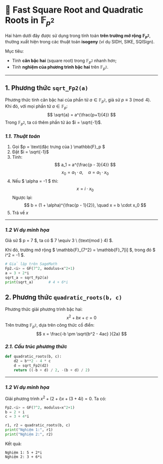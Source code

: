 # **📘 Fast Square Root and Quadratic Roots in $\mathbb{F}_{p^2}$**

Hai hàm dưới đây được sử dụng trong tính toán **trên trường mở rộng $\mathbb{F}_{p^2}$**, thường xuất hiện trong các thuật toán **isogeny** (ví dụ SIDH, SIKE, SQISign).

Mục tiêu:
- Tính **căn bậc hai** (square root) trong $\mathbb{F}_{p^2}$ nhanh hơn;
- Tính **nghiệm của phương trình bậc hai** trên $\mathbb{F}_{p^2}$.

---

## **1. Phương thức `sqrt_Fp2(a)`**
Phương thức tính căn bậc hai của phần tử $a \in \mathbb{F}_{p^2}$, giả sử $p \equiv 3 \pmod 4$. Khi đó, với mọi phần tử $a \in \mathbb{F}_p$:
$$
\sqrt{a} = a^{\frac{p+1}{4}}
$$
Trong $\mathbb{F}_{p^2}$, ta có thêm phần tử ảo $i = \sqrt{-1}$.

### *1.1. Thuật toán*

1. Gọi $p = \text{đặc trưng của } \mathbb{F}_p $
2. Đặt $i = \sqrt{-1}$
3. Tính:
   $$   a_1 = a^{\frac{p - 3}{4}}   $$
   $$   x_0 = a_1 \cdot a, \quad \alpha = a_1 \cdot x_0 $$
4. Nếu $ \alpha = -1 $ thì:
   $$   x = i \cdot x_0     $$
   Ngược lại:
   $$   b = (1 + \alpha)^{\frac{p - 1}{2}}, \quad x = b \cdot x_0 $$
5. Trả về $x$

---

### *1.2 Ví dụ minh họa*

Giả sử $ p = 7 $, ta có $ 7 \equiv 3 \ (\text{mod } 4) $.

Khi đó, trường mở rộng $ \mathbb{F}_{7^2} = \mathbb{F}_7[i] $, trong đó $ i^2 = -1 $.

```python
# Giả lập trên SageMath
Fp2.<i> = GF(7^2, modulus=x^2+1)
a = 3 + 2*i
sqrt_a = sqrt_Fp2(a)
print(sqrt_a)       # 4 + 6*i
```

## **2. Phương thức `quadratic_roots(b, c)`**
Phương thức giải phương trình bậc hai: 
$$
    x^2 + bx + c = 0
$$
Trên trường $\mathbb{F}_{p^2}$, dựa trên công thức cổ điển:
$$
    x = \frac{-b  \pm \sqrt{b^2 - 4ac} }{2a}
$$

### *2.1. Cấu trúc phương thức*

```python
def quadratic_roots(b, c):
    d2 = b**2 - 4 * c
    d = sqrt_Fp2(d2)
    return ((-b + d) / 2, -(b + d) / 2)
```

---

### *1.2 Ví dụ minh họa*
Giải phương trình $x^2 + (2+i)x + (3 + 4i) = 0$. Ta có:

```python
Fp2.<i> = GF(7^2, modulus=x^2+1)
b = 2 + i
c = 3 + 4*i

r1, r2 = quadratic_roots(b, c)
print("Nghiệm 1:", r1)
print("Nghiệm 2:", r2)
```
Kết quả:
```
Nghiệm 1: 5 + 2*i
Nghiệm 2: 3 + 6*i
```